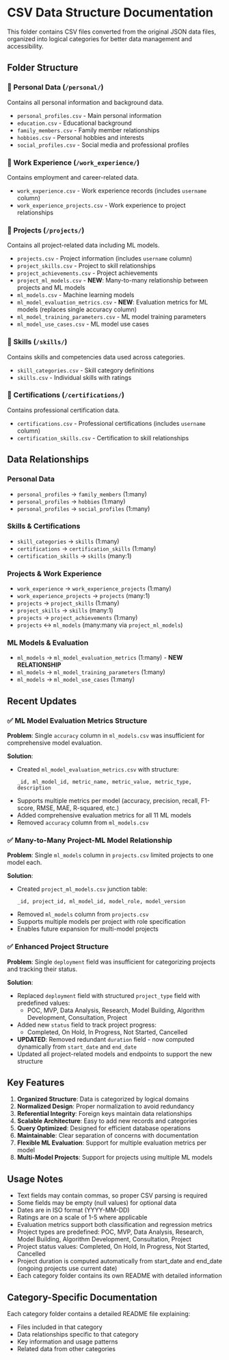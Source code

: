 # CSV Data Structure Documentation

This folder contains CSV files converted from the original JSON data files, organized into logical categories for better data management and accessibility.

## Folder Structure

### 📁 Personal Data (`/personal/`)
Contains all personal information and background data.
- `personal_profiles.csv` - Main personal information
- `education.csv` - Educational background
- `family_members.csv` - Family member relationships
- `hobbies.csv` - Personal hobbies and interests
- `social_profiles.csv` - Social media and professional profiles

### 📁 Work Experience (`/work_experience/`)
Contains employment and career-related data.
- `work_experience.csv` - Work experience records (includes `username` column)
- `work_experience_projects.csv` - Work experience to project relationships

### 📁 Projects (`/projects/`)
Contains all project-related data including ML models.
- `projects.csv` - Project information (includes `username` column)
- `project_skills.csv` - Project to skill relationships
- `project_achievements.csv` - Project achievements
- `project_ml_models.csv` - **NEW**: Many-to-many relationship between projects and ML models
- `ml_models.csv` - Machine learning models
- `ml_model_evaluation_metrics.csv` - **NEW**: Evaluation metrics for ML models (replaces single accuracy column)
- `ml_model_training_parameters.csv` - ML model training parameters
- `ml_model_use_cases.csv` - ML model use cases

### 📁 Skills (`/skills/`)
Contains skills and competencies data used across categories.
- `skill_categories.csv` - Skill category definitions
- `skills.csv` - Individual skills with ratings

### 📁 Certifications (`/certifications/`)
Contains professional certification data.
- `certifications.csv` - Professional certifications (includes `username` column)
- `certification_skills.csv` - Certification to skill relationships

## Data Relationships

### Personal Data
- `personal_profiles` → `family_members` (1:many)
- `personal_profiles` → `hobbies` (1:many)
- `personal_profiles` → `social_profiles` (1:many)

### Skills & Certifications
- `skill_categories` → `skills` (1:many)
- `certifications` → `certification_skills` (1:many)
- `certification_skills` → `skills` (many:1)

### Projects & Work Experience
- `work_experience` → `work_experience_projects` (1:many)
- `work_experience_projects` → `projects` (many:1)
- `projects` → `project_skills` (1:many)
- `project_skills` → `skills` (many:1)
- `projects` → `project_achievements` (1:many)
- `projects` ↔ `ml_models` (many:many via `project_ml_models`)

### ML Models & Evaluation
- `ml_models` → `ml_model_evaluation_metrics` (1:many) - **NEW RELATIONSHIP**
- `ml_models` → `ml_model_training_parameters` (1:many)
- `ml_models` → `ml_model_use_cases` (1:many)

## Recent Updates

### ✅ ML Model Evaluation Metrics Structure
**Problem**: Single `accuracy` column in `ml_models.csv` was insufficient for comprehensive model evaluation.

**Solution**: 
- Created `ml_model_evaluation_metrics.csv` with structure:
  ```
  _id, ml_model_id, metric_name, metric_value, metric_type, description
  ```
- Supports multiple metrics per model (accuracy, precision, recall, F1-score, RMSE, MAE, R-squared, etc.)
- Added comprehensive evaluation metrics for all 11 ML models
- Removed `accuracy` column from `ml_models.csv`

### ✅ Many-to-Many Project-ML Model Relationship
**Problem**: Single `ml_models` column in `projects.csv` limited projects to one model each.

**Solution**:
- Created `project_ml_models.csv` junction table:
  ```
  _id, project_id, ml_model_id, model_role, model_version
  ```
- Removed `ml_models` column from `projects.csv`
- Supports multiple models per project with role specification
- Enables future expansion for multi-model projects

### ✅ Enhanced Project Structure
**Problem**: Single `deployment` field was insufficient for categorizing projects and tracking their status.

**Solution**: 
- Replaced `deployment` field with structured `project_type` field with predefined values:
  - POC, MVP, Data Analysis, Research, Model Building, Algorithm Development, Consultation, Project
- Added new `status` field to track project progress:
  - Completed, On Hold, In Progress, Not Started, Cancelled
- **UPDATED**: Removed redundant `duration` field - now computed dynamically from `start_date` and `end_date`
- Updated all project-related models and endpoints to support the new structure

## Key Features

1. **Organized Structure**: Data is categorized by logical domains
2. **Normalized Design**: Proper normalization to avoid redundancy
3. **Referential Integrity**: Foreign keys maintain data relationships
4. **Scalable Architecture**: Easy to add new records and categories
5. **Query Optimized**: Designed for efficient database operations
6. **Maintainable**: Clear separation of concerns with documentation
7. **Flexible ML Evaluation**: Support for multiple evaluation metrics per model
8. **Multi-Model Projects**: Support for projects using multiple ML models

## Usage Notes

- Text fields may contain commas, so proper CSV parsing is required
- Some fields may be empty (null values) for optional data
- Dates are in ISO format (YYYY-MM-DD)
- Ratings are on a scale of 1-5 where applicable
- Evaluation metrics support both classification and regression metrics
- Project types are predefined: POC, MVP, Data Analysis, Research, Model Building, Algorithm Development, Consultation, Project
- Project status values: Completed, On Hold, In Progress, Not Started, Cancelled
- Project duration is computed automatically from start_date and end_date (ongoing projects use current date)
- Each category folder contains its own README with detailed information

## Category-Specific Documentation

Each category folder contains a detailed README file explaining:
- Files included in that category
- Data relationships specific to that category
- Key information and usage patterns
- Related data from other categories 